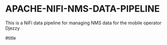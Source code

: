 # APACHE-NIFI-NMS-DATA-PIPELINE
This is a NiFi data pipeline for managing NMS data for the mobile operator Djezzy 

#title
